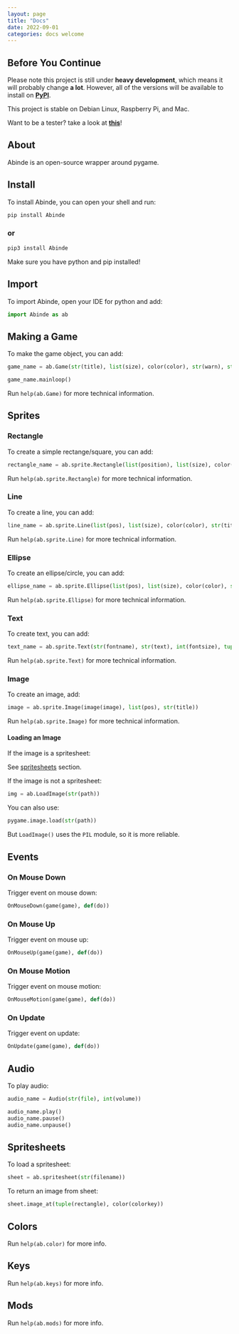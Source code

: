 ```yaml
---
layout: page
title: "Docs"
date: 2022-09-01
categories: docs welcome
---
```


## Before You Continue

Please note this project is still under __heavy development__, which means it will probably change __a lot__. However, all of the versions will be available to install on [__PyPI__](https://pypi.org/project/Abinde).

This project is stable on Debian Linux, Raspberry Pi, and Mac.

Want to be a tester? take a look at [__this__](https://github.com/Abinde-Game-Dev/teams/testers)!

## About

Abinde is an open-source wrapper around pygame.

## Install

To install Abinde, you can open your shell and run:

```sh
pip install Abinde
```

### or

```sh
pip3 install Abinde
```

Make sure you have python and pip installed!

## Import

To import Abinde, open your IDE for python and add:

```python
import Abinde as ab
```

## Making a Game

To make the game object, you can add:

```python
game_name = ab.Game(str(title), list(size), color(color), str(warn), str(log))

game_name.mainloop()
```

Run `help(ab.Game)` for more technical information.

## Sprites

### Rectangle

To create a simple rectange/square, you can add:

```python
rectangle_name = ab.sprite.Rectangle(list(position), list(size), color(color), str(title))
```

Run `help(ab.sprite.Rectangle)` for more technical information.

### Line

To create a line, you can add:

```python
line_name = ab.sprite.Line(list(pos), list(size), color(color), str(title))
```

Run `help(ab.sprite.Line)` for more technical information.

### Ellipse

To create an ellipse/circle, you can add:

```python
ellipse_name = ab.sprite.Ellipse(list(pos), list(size), color(color), str(title))
```

Run `help(ab.sprite.Ellipse)` for more technical information.

### Text

To create text, you can add:

```python
text_name = ab.sprite.Text(str(fontname), str(text), int(fontsize), tuple(pos), color(color))
```

Run `help(ab.sprite.Text)` for more technical information.

### Image

To create an image, add:

```python
image = ab.sprite.Image(image(image), list(pos), str(title))
```

Run `help(ab.sprite.Image)` for more technical information.

#### Loading an Image

If the image is a spritesheet:

See [spritesheets](#Spritesheets) section.

If the image is not a spritesheet:

```python
img = ab.LoadImage(str(path))
```

You can also use:

```python
pygame.image.load(str(path))
```

But `LoadImage()` uses the `PIL` module, so it is more reliable.

## Events

### On Mouse Down

Trigger event on mouse down:

```python
OnMouseDown(game(game), def(do))
```

### On Mouse Up

Trigger event on mouse up:

```python
OnMouseUp(game(game), def(do))
```

### On Mouse Motion

Trigger event on mouse motion:

```python
OnMouseMotion(game(game), def(do))
```

### On Update

Trigger event on update:

```python
OnUpdate(game(game), def(do))
```

## Audio

To play audio:

```python
audio_name = Audio(str(file), int(volume))

audio_name.play()
audio_name.pause()
audio_name.unpause()
```

## Spritesheets

To load a spritesheet:

```python
sheet = ab.spritesheet(str(filename))
```

To return an image from sheet:

```python
sheet.image_at(tuple(rectangle), color(colorkey))
```

## Colors

Run `help(ab.color)` for more info.

## Keys

Run `help(ab.keys)` for more info.

## Mods

Run `help(ab.mods)` for more info.

